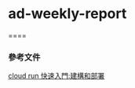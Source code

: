 # ad-weekly-report
====

### 參考文件
[cloud run 快速入門:建構和部署](https://cloud.google.com/run/docs/quickstarts/build-and-deploy#python)

